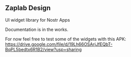 <!--
This README describes the package. If you publish this package to pub.dev,
this README's contents appear on the landing page for your package.

For information about how to write a good package README, see the guide for
[writing package pages](https://dart.dev/tools/pub/writing-package-pages).

For general information about developing packages, see the Dart guide for
[creating packages](https://dart.dev/guides/libraries/create-packages)
and the Flutter guide for
[developing packages and plugins](https://flutter.dev/to/develop-packages).
-->


## Zaplab Design

UI widget library for Nostr Apps

Documentation is in the works. 

For now feel free to test some of the widgets with this APK: 
https://drive.google.com/file/d/19Lh66OSArjJfEQbT-BqPL5bedtx6R1B2/view?usp=sharing
